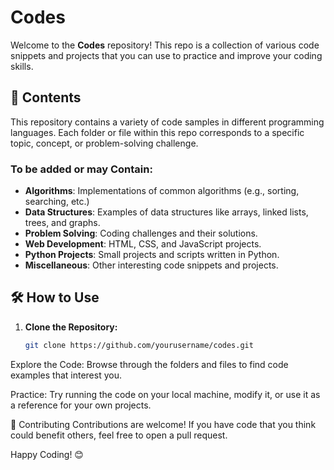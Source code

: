 # Codes

Welcome to the **Codes** repository! This repo is a collection of various code snippets and projects that you can use to practice and improve your coding skills.

## 📂 Contents

This repository contains a variety of code samples in different programming languages. Each folder or file within this repo corresponds to a specific topic, concept, or problem-solving challenge.

### To be added or may Contain:
- **Algorithms**: Implementations of common algorithms (e.g., sorting, searching, etc.)
- **Data Structures**: Examples of data structures like arrays, linked lists, trees, and graphs.
- **Problem Solving**: Coding challenges and their solutions.
- **Web Development**: HTML, CSS, and JavaScript projects.
- **Python Projects**: Small projects and scripts written in Python.
- **Miscellaneous**: Other interesting code snippets and projects.

## 🛠 How to Use

1. **Clone the Repository:**
   ```bash
   git clone https://github.com/yourusername/codes.git
Explore the Code:
Browse through the folders and files to find code examples that interest you.

Practice:
Try running the code on your local machine, modify it, or use it as a reference for your own projects.

🤝 Contributing
Contributions are welcome! If you have code that you think could benefit others, feel free to open a pull request.


Happy Coding! 😊
